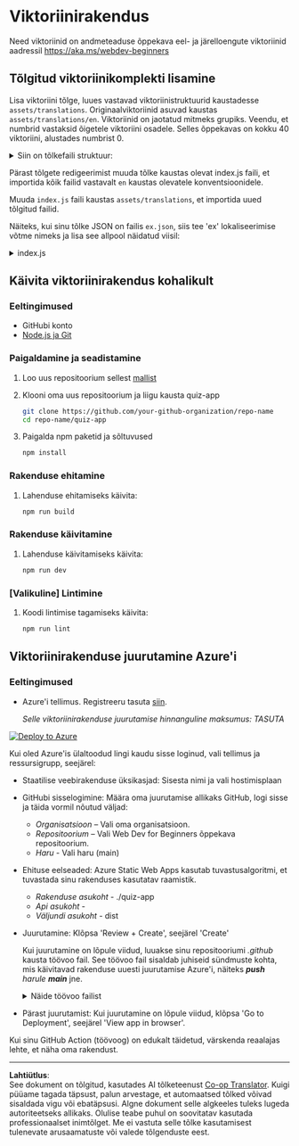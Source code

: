 <!--
CO_OP_TRANSLATOR_METADATA:
{
  "original_hash": "5301875c55bb305e6046bed3a4fd06d2",
  "translation_date": "2025-10-11T11:40:55+00:00",
  "source_file": "quiz-app/README.md",
  "language_code": "et"
}
-->
# Viktoriinirakendus

Need viktoriinid on andmeteaduse õppekava eel- ja järelloengute viktoriinid aadressil https://aka.ms/webdev-beginners

## Tõlgitud viktoriinikomplekti lisamine

Lisa viktoriini tõlge, luues vastavad viktoriinistruktuurid kaustadesse `assets/translations`. Originaalviktoriinid asuvad kaustas `assets/translations/en`. Viktoriinid on jaotatud mitmeks grupiks. Veendu, et numbrid vastaksid õigetele viktoriini osadele. Selles õppekavas on kokku 40 viktoriini, alustades numbrist 0.

  
<details>
<summary>Siin on tõlkefaili struktuur:</summary>

```
[
    {
        "title": "A title",
        "complete": "A complete button title",
        "error": "An error message upon selecting the wrong answer",
        "quizzes": [
            {
                "id": 1,
                "title": "Title",
                "quiz": [
                    {
                        "questionText": "The question asked",
                        "answerOptions": [
                            {
                                "answerText": "Option 1 title",
                                "isCorrect": true
                            },
                            {
                                "answerText": "Option 2 title",
                                "isCorrect": false
                            }
                        ]
                    }
                ]
            }
        ]
    }
]
```
</details>

Pärast tõlgete redigeerimist muuda tõlke kaustas olevat index.js faili, et importida kõik failid vastavalt `en` kaustas olevatele konventsioonidele.

Muuda `index.js` faili kaustas `assets/translations`, et importida uued tõlgitud failid.

Näiteks, kui sinu tõlke JSON on failis `ex.json`, siis tee 'ex' lokaliseerimise võtme nimeks ja lisa see allpool näidatud viisil:

<details>
<summary>index.js</summary>

```
import ex from "./ex.json";

// if 'ex' is localization key then enter it like so in `messages` to expose it 

const messages = {
  ex: ex[0],
};

export default messages;
```

</details>

## Käivita viktoriinirakendus kohalikult

### Eeltingimused

- GitHubi konto
- [Node.js ja Git](https://nodejs.org/)

### Paigaldamine ja seadistamine

1. Loo uus repositoorium sellest [mallist](https://github.com/new?template_name=Web-Dev-For-Beginners&template_owner=microsoft) 

1. Klooni oma uus repositoorium ja liigu kausta quiz-app

   ```bash
   git clone https://github.com/your-github-organization/repo-name
   cd repo-name/quiz-app
   ```

1. Paigalda npm paketid ja sõltuvused

   ```bash
   npm install
   ```

### Rakenduse ehitamine

1. Lahenduse ehitamiseks käivita:

   ```bash
   npm run build
   ```

### Rakenduse käivitamine

1. Lahenduse käivitamiseks käivita:

    ```bash
    npm run dev
    ```

### [Valikuline] Lintimine

1. Koodi lintimise tagamiseks käivita:

    ```bash
    npm run lint
    ```

## Viktoriinirakenduse juurutamine Azure'i

### Eeltingimused
- Azure'i tellimus. Registreeru tasuta [siin](https://aka.ms/azure-free).

    _Selle viktoriinirakenduse juurutamise hinnanguline maksumus: TASUTA_

[![Deploy to Azure](https://aka.ms/deploytoazurebutton)](https://portal.azure.com/#create/Microsoft.StaticApp)

Kui oled Azure'is ülaltoodud lingi kaudu sisse loginud, vali tellimus ja ressursigrupp, seejärel:

- Staatilise veebirakenduse üksikasjad: Sisesta nimi ja vali hostimisplaan
- GitHubi sisselogimine: Määra oma juurutamise allikaks GitHub, logi sisse ja täida vormil nõutud väljad:
    - *Organisatsioon* – Vali oma organisatsioon.
    - *Repositoorium* – Vali Web Dev for Beginners õppekava repositoorium. 
    - *Haru* - Vali haru (main) 
- Ehituse eelseaded: Azure Static Web Apps kasutab tuvastusalgoritmi, et tuvastada sinu rakenduses kasutatav raamistik. 
    - *Rakenduse asukoht* - ./quiz-app
    - *Api asukoht* -
    - *Väljundi asukoht* - dist
- Juurutamine: Klõpsa 'Review + Create', seejärel 'Create'

    Kui juurutamine on lõpule viidud, luuakse sinu repositooriumi *.github* kausta töövoo fail. See töövoo fail sisaldab juhiseid sündmuste kohta, mis käivitavad rakenduse uuesti juurutamise Azure'i, näiteks _**push** harule **main**_ jne.

    <details>
    <summary>Näide töövoo failist</summary>
    Siin on näide, milline GitHub Actions töövoo fail võib välja näha:
    name: Azure Static Web Apps CI/CD

    ```
    on:
    push:
        branches:
        - main
    pull_request:
        types: [opened, synchronize, reopened, closed]
        branches:
        - main

    jobs:
    build_and_deploy_job:
        runs-on: ubuntu-latest
        name: Build and Deploy Job
        steps:
        - uses: actions/checkout@v2
        - name: Build And Deploy
            id: builddeploy
            uses: Azure/static-web-apps-deploy@v1
            with:
            azure_static_web_apps_api_token: ${{ secrets.AZURE_STATIC_WEB_APPS_API_TOKEN }}
            repo_token: ${{ secrets.GITHUB_TOKEN }}
            action: "upload"
            app_location: "quiz-app" # App source code path
            api_location: ""API source code path optional
            output_location: "dist" #Built app content directory - optional
    ```

    </details>

- Pärast juurutamist: Kui juurutamine on lõpule viidud, klõpsa 'Go to Deployment', seejärel 'View app in browser'.

Kui sinu GitHub Action (töövoog) on edukalt täidetud, värskenda reaalajas lehte, et näha oma rakendust.

---

**Lahtiütlus**:  
See dokument on tõlgitud, kasutades AI tõlketeenust [Co-op Translator](https://github.com/Azure/co-op-translator). Kuigi püüame tagada täpsust, palun arvestage, et automaatsed tõlked võivad sisaldada vigu või ebatäpsusi. Algne dokument selle algkeeles tuleks lugeda autoriteetseks allikaks. Olulise teabe puhul on soovitatav kasutada professionaalset inimtõlget. Me ei vastuta selle tõlke kasutamisest tulenevate arusaamatuste või valede tõlgenduste eest.